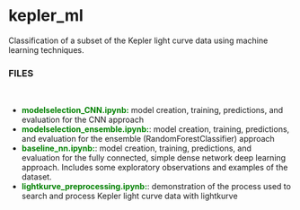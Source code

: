 # kepler_ml
Classification of a subset of the Kepler light curve data using machine learning techniques.


### FILES
<br />

- **<span style="color:green">modelselection_CNN.ipynb:</span>** model creation, training, predictions, and evaluation for the CNN approach
- **<span style="color:green">modelselection_ensemble.ipynb:</span>**: model creation, training, predictions, and evaluation for the ensemble (RandomForestClassifier) approach
- **<span style="color:green">baseline_nn.ipynb:</span>**: model creation, training, predictions, and evaluation for the fully connected, simple dense network deep learning approach. Includes some exploratory observations and examples of the dataset.
- **<span style="color:green">lightkurve_preprocessing.ipynb:</span>**: demonstration of the process used to search and process Kepler light curve data with lightkurve

